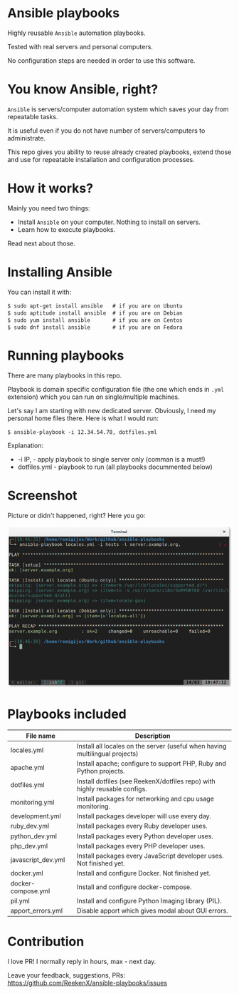 # Ansible playbooks

Highly reusable `Ansible` automation playbooks.

Tested with real servers and personal computers.

No configuration steps are needed in order to use this software.

# You know Ansible, right?

`Ansible` is servers/computer automation system which saves your day from repeatable tasks.

It is useful even if you do not have number of servers/computers to administrate.

This repo gives you ability to reuse already created playbooks, extend those and use for repeatable installation and configuration processes.

# How it works?

Mainly you need two things:

- Install `Ansible` on your computer. Nothing to install on servers.
- Learn how to execute playbooks.

Read next about those.

# Installing Ansible

You can install it with:

    $ sudo apt-get install ansible   # if you are on Ubuntu
    $ sudo aptitude install ansible  # if you are on Debian
    $ sudo yum install ansible       # if you are on Centos
    $ sudo dnf install ansible       # if you are on Fedora

# Running playbooks

There are many playbooks in this repo.

Playbook is domain specific configuration file (the one which ends in `.yml` extension) which you can run on single/multiple machines.

Let's say I am starting with new dedicated server. Obviously, I need my personal home files there. Here is what I would run:

    $ ansible-playbook -i 12.34.54.78, dotfiles.yml

Explanation:

- -i IP, - apply playbook to single server only (comman is a must!)
- dotfiles.yml - playbook to run (all playbooks docummented below)

# Screenshot

Picture or didn't happened, right? Here you go:

![Playing with Ansible playbook on Xterm](screenshots/running_on_single_machine.png?raw=true "Playing with Ansible playbook on Xterm")

# Playbooks included

| File name          | Description                                                                   |
|--------------------|-------------------------------------------------------------------------------|
| locales.yml        | Install all locales on the server (useful when having multilingual projects)  |
| apache.yml         | Install apache; configure to support PHP, Ruby and Python projects.           |
| dotfiles.yml       | Install dotfiles (see ReekenX/dotfiles repo) with highly reusable configs.    |
| monitoring.yml     | Install packages for networking and cpu usage monitoring.                     |
| development.yml    | Install packages developer will use every day.                                |
| ruby_dev.yml       | Install packages every Ruby developer uses.                                   |
| python_dev.yml     | Install packages every Python developer uses.                                 |
| php_dev.yml        | Install packages every PHP developer uses.                                    |
| javascript_dev.yml | Install packages every JavaScript developer uses. Not finished yet.           |
| docker.yml         | Install and configure Docker. Not finished yet.                               |
| docker-compose.yml | Install and configure docker-compose.                                         |
| pil.yml            | Install and configure Python Imaging library (PIL).                           |
| apport_errors.yml  | Disable apport which gives modal about GUI errors.                            |

# Contribution

I love PR! I normally reply in hours, max - next day.

Leave your feedback, suggestions, PRs:  https://github.com/ReekenX/ansible-playbooks/issues
